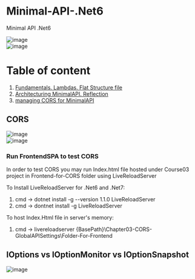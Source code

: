 # Minimal-API-.Net6
Minimal API .Net6

![image](https://user-images.githubusercontent.com/4239376/196035107-49334f65-f835-4a60-af10-e27af4548b96.png)  
![image](https://github.com/Glareone/Minimal-API-.Net6/assets/4239376/f0391bed-e78d-4d20-9212-85e386abfdb3)  


# Table of content
1. [Fundamentals. Lambdas. Flat Structure file](https://github.com/Glareone/Minimal-API-.Net6/blob/main/Chapters/MinimalAPI/Chapter01/Program.cs)
2. [Architecturing MinimalAPI. Reflection](https://github.com/Glareone/Minimal-API-.Net6/blob/main/Chapters/MinimalAPI/Chapter02/Chapter02-Architecturing-minimal-api/PeopleHelper.cs)  
3. [managing CORS for MinimalAPI](https://github.com/Glareone/Minimal-API-.Net6/blob/main/Chapters/MinimalAPI/Chapter03-CORS-GlobalAPISettings/Program.cs)


## CORS
![image](https://github.com/Glareone/Minimal-API-.Net6/assets/4239376/f916de7f-61a6-45db-a09f-a75f4bd06768)  
![image](https://github.com/Glareone/Minimal-API-.Net6/assets/4239376/37dc9ea4-d702-4f9c-a745-4c4e6938024e)
### Run FrontendSPA to test CORS
In order to test CORS you may run Index.html file hosted under Course03 project in Frontend-for-CORS folder using LiveReloadServer

To Install LiveReloadServer for .Net6 and .Net7: 
1. cmd -> dotnet install -g --version 1.1.0 LiveReloadServer
2. cmd -> dontnet install -g LiveReloadServer

To host Index.Html file in server's memory:
1. cmd -> livereloadserver {BasePath}\Chapter03-CORS-GlobalAPISettings\Folder-For-Frontend


## IOptions vs IOptionMonitor vs IOptionSnapshot
![image](https://github.com/Glareone/Minimal-API-.Net6/assets/4239376/06ab9e0b-4bac-4712-bf90-78eb0c6b9890)



